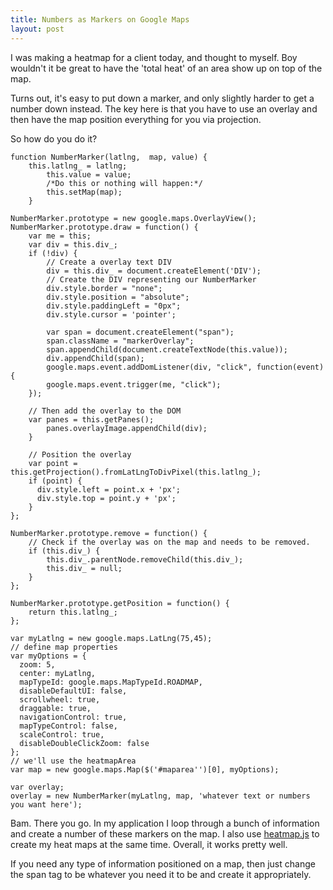 ```yaml
---
title: Numbers as Markers on Google Maps
layout: post
---
```


I was making a heatmap for a client today, and thought to myself. Boy 
wouldn't it be great to have the 'total heat' of an area show up on top
of the map.

Turns out, it's easy to put down a marker, and only slightly harder to 
get a number down instead. The key here is that you have to use an 
overlay and then have the map position everything for you via projection.

So how do you do it? 

	function NumberMarker(latlng,  map, value) {
		this.latlng_ = latlng;
			this.value = value;
			/*Do this or nothing will happen:*/
			this.setMap(map);
		}
	
	NumberMarker.prototype = new google.maps.OverlayView();
	NumberMarker.prototype.draw = function() {
		var me = this;
		var div = this.div_;
		if (!div) {
			// Create a overlay text DIV
			div = this.div_ = document.createElement('DIV');
			// Create the DIV representing our NumberMarker
			div.style.border = "none";
			div.style.position = "absolute";
			div.style.paddingLeft = "0px";
			div.style.cursor = 'pointer';

			var span = document.createElement("span");
			span.className = "markerOverlay";
			span.appendChild(document.createTextNode(this.value));
			div.appendChild(span);
			google.maps.event.addDomListener(div, "click", function(event) {
			google.maps.event.trigger(me, "click");
		});

		// Then add the overlay to the DOM
		var panes = this.getPanes();
			panes.overlayImage.appendChild(div);
		}

	    // Position the overlay 
	    var point = this.getProjection().fromLatLngToDivPixel(this.latlng_);
	    if (point) {
	      div.style.left = point.x + 'px';
	      div.style.top = point.y + 'px';
	    }
	};

	NumberMarker.prototype.remove = function() {
		// Check if the overlay was on the map and needs to be removed.
		if (this.div_) {	
			this.div_.parentNode.removeChild(this.div_);
			this.div_ = null;
		}
	};

	NumberMarker.prototype.getPosition = function() {
		return this.latlng_;
	};

	var myLatlng = new google.maps.LatLng(75,45);
    // define map properties
    var myOptions = {
      zoom: 5,
      center: myLatlng,
      mapTypeId: google.maps.MapTypeId.ROADMAP,
      disableDefaultUI: false,
      scrollwheel: true,
      draggable: true,
      navigationControl: true,
      mapTypeControl: false,
      scaleControl: true,
      disableDoubleClickZoom: false
    };
	// we'll use the heatmapArea 
	var map = new google.maps.Map($('#maparea'')[0], myOptions);
	
	var overlay;
	overlay = new NumberMarker(myLatlng, map, 'whatever text or numbers you want here');


Bam. There you go. In my application I loop through a bunch of 
information and create a number of these markers on the map. I also use
[heatmap.js] to create my heat maps at the same time. Overall, it works 
pretty well. 

If you need any type of information positioned on a map, then just change the 
span tag to be whatever you need it to be and create it appropriately. 

[heatmap.js]:http://www.patrick-wied.at/static/heatmapjs/